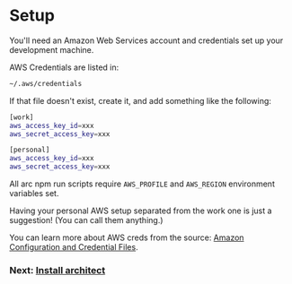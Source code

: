 # Setup

You'll need an Amazon Web Services account and credentials set up your development machine.

AWS Credentials are listed in:

```bash
~/.aws/credentials
```

If that file doesn't exist, create it, and add something like the following:

```bash
[work]
aws_access_key_id=xxx
aws_secret_access_key=xxx

[personal]
aws_access_key_id=xxx
aws_secret_access_key=xxx
```

All arc npm run scripts require `AWS_PROFILE` and `AWS_REGION` environment variables set.

Having your personal AWS setup separated from the work one is just a suggestion! (You can call them anything.)

You can learn more about AWS creds from the source: [Amazon Configuration and Credential Files](http://docs.aws.amazon.com/cli/latest/userguide/cli-config-files.html).

### Next: [Install architect](/quickstart/install)
